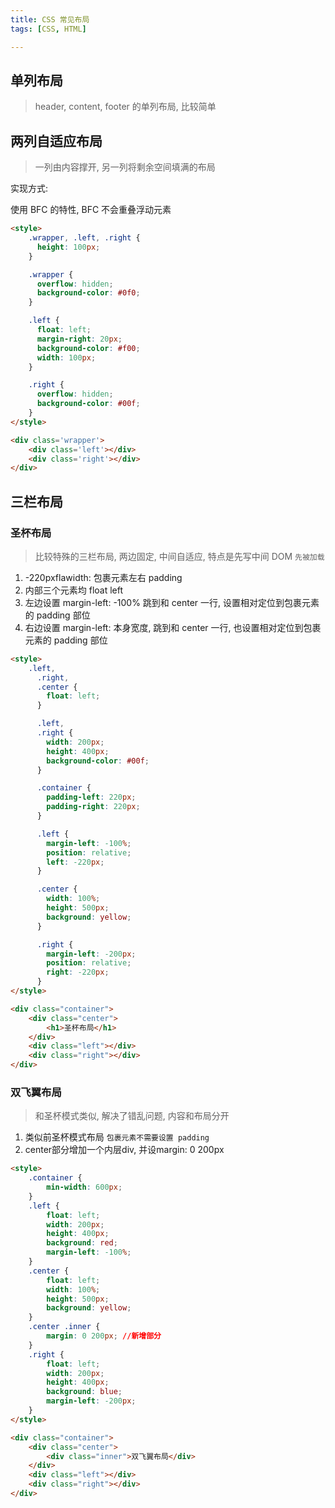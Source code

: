 ```yaml
---
title: CSS 常见布局
tags: [CSS, HTML]

---
```


## 单列布局

> header, content, footer 的单列布局, 比较简单

## 两列自适应布局

> 一列由内容撑开, 另一列将剩余空间填满的布局

实现方式:

使用 BFC 的特性, BFC 不会重叠浮动元素

```html
<style>
    .wrapper, .left, .right {
      height: 100px;
    }

    .wrapper {
      overflow: hidden;
      background-color: #0f0;
    }

    .left {
      float: left;
      margin-right: 20px;
      background-color: #f00;
      width: 100px;
    }

    .right {
      overflow: hidden;
      background-color: #00f;
    }
</style>

<div class='wrapper'>
    <div class='left'></div>
    <div class='right'></div>
</div>
```

## 三栏布局

### 圣杯布局

> 比较特殊的三栏布局, 两边固定, 中间自适应, 特点是先写中间 DOM `先被加载` 

1.  -220pxflawidth: 包裹元素左右 padding
2. 内部三个元素均 float left
3. 左边设置 margin-left: -100% 跳到和 center 一行, 设置相对定位到包裹元素的 padding 部位
4. 右边设置 margin-left: 本身宽度, 跳到和 center 一行, 也设置相对定位到包裹元素的 padding 部位

```html
<style>
    .left,
      .right,
      .center {
        float: left;
      }

      .left,
      .right {
        width: 200px;
        height: 400px;
        background-color: #00f;
      }

      .container {
        padding-left: 220px;
        padding-right: 220px;
      }

      .left {
        margin-left: -100%;
        position: relative;
        left: -220px;
      }

      .center {
        width: 100%;
        height: 500px;
        background: yellow;
      }

      .right {
        margin-left: -200px;
        position: relative;
        right: -220px;
      }
</style>

<div class="container">
    <div class="center">
        <h1>圣杯布局</h1>
    </div>
    <div class="left"></div>
    <div class="right"></div>
</div>
```



### 双飞翼布局

> 和圣杯模式类似, 解决了错乱问题, 内容和布局分开

1. 类似前圣杯模式布局 `包裹元素不需要设置 padding`
2. center部分增加一个内层div, 并设margin: 0 200px

```html
<style>
    .container {
        min-width: 600px;
    }
    .left {
        float: left;
        width: 200px;
        height: 400px;
        background: red;
        margin-left: -100%;
    }
    .center {
        float: left;
        width: 100%;
        height: 500px;
        background: yellow;
    }
    .center .inner {
        margin: 0 200px; //新增部分
    }
    .right {
        float: left;
        width: 200px;
        height: 400px;
        background: blue;
        margin-left: -200px;
    }
</style>

<div class="container">
    <div class="center">
        <div class="inner">双飞翼布局</div>
    </div>
    <div class="left"></div>
    <div class="right"></div>
</div>
```

